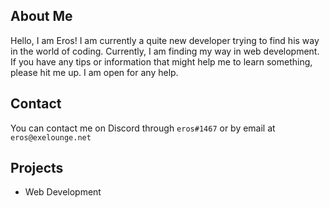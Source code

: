 ## About Me

Hello, I am Eros! I am currently a quite new developer trying to find his way in the world of coding. Currently, I am finding my way in web development.
If you have any tips or information that might help me to learn something, please hit me up. I am open for any help.

## Contact
You can contact me on Discord through `eros#1467` or by email at `eros@exelounge.net`

## Projects

  * Web Development
